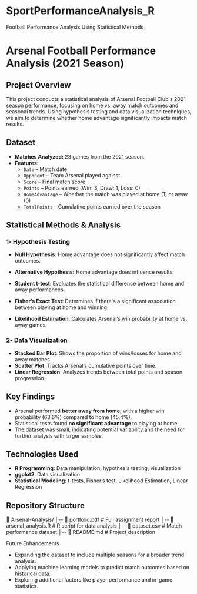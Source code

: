 # SportPerformanceAnalysis_R
Football Performance Analysis Using Statistical Methods


# Arsenal Football Performance Analysis (2021 Season)

## Project Overview
This project conducts a statistical analysis of Arsenal Football Club's 2021 season performance, focusing on home vs. away match outcomes and seasonal trends. Using hypothesis testing and data visualization techniques, we aim to determine whether home advantage significantly impacts match results.

## Dataset
- **Matches Analyzed:** 23 games from the 2021 season.
- **Features:**  
  - `Date` – Match date  
  - `Opponent` – Team Arsenal played against  
  - `Score` – Final match score  
  - `Points` – Points earned (Win: 3, Draw: 1, Loss: 0)  
  - `HomeAdvantage` – Whether the match was played at home (1) or away (0)  
  - `TotalPoints` – Cumulative points earned over the season  

## Statistical Methods & Analysis
### **1️- Hypothesis Testing**
- **Null Hypothesis:** Home advantage does not significantly affect match outcomes.  
- **Alternative Hypothesis:** Home advantage does influence results.  

- **Student t-test**: Evaluates the statistical difference between home and away performances.  
- **Fisher’s Exact Test**: Determines if there's a significant association between playing at home and winning.  
- **Likelihood Estimation**: Calculates Arsenal’s win probability at home vs. away games.  

### **2️- Data Visualization**
- **Stacked Bar Plot**: Shows the proportion of wins/losses for home and away matches.
- **Scatter Plot**: Tracks Arsenal’s cumulative points over time.
- **Linear Regression**: Analyzes trends between total points and season progression.

## Key Findings
- Arsenal performed **better away from home**, with a higher win probability (63.6%) compared to home (45.4%).
- Statistical tests found **no significant advantage** to playing at home.
- The dataset was small, indicating potential variability and the need for further analysis with larger samples.

## Technologies Used
- **R Programming**: Data manipulation, hypothesis testing, visualization
- **ggplot2**: Data visualization
- **Statistical Modeling**: t-tests, Fisher’s test, Likelihood Estimation, Linear Regression

## Repository Structure

📂 Arsenal-Analysis/ 
│-- 📄 portfolio.pdf # Full assignment report
│-- 📄 arsenal_analysis.R # R script for data analysis
│-- 📄 dataset.csv # Match performance dataset
│-- 📄 README.md # Project description


Future Enhancements
- Expanding the dataset to include multiple seasons for a broader trend analysis.
- Applying machine learning models to predict match outcomes based on historical data.
- Exploring additional factors like player performance and in-game statistics.

